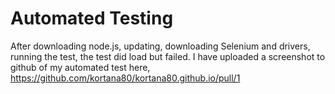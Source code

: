 # Automated Testing

After downloading node.js, updating, downloading Selenium and drivers, running the test, the test did load but failed.
I have uploaded a screenshot to github of my automated test here, https://github.com/kortana80/kortana80.github.io/pull/1
